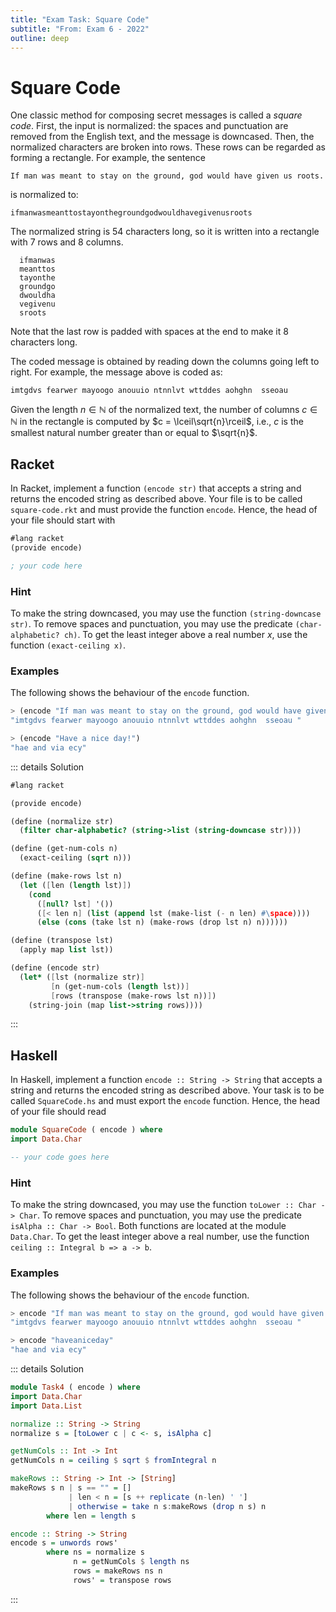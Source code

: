 ```yaml
---
title: "Exam Task: Square Code"
subtitle: "From: Exam 6 - 2022"
outline: deep
---
```


# Square Code

One classic method for composing secret messages is called a *square code*.  First, the input is
normalized: the spaces and punctuation are removed from the English text, and the message is
downcased.  Then, the normalized characters are broken into rows.  These rows can be regarded as
forming a rectangle. For example, the sentence
```
If man was meant to stay on the ground, god would have given us roots.
```
is normalized to:
```
ifmanwasmeanttostayonthegroundgodwouldhavegivenusroots
```
The normalized string is 54 characters long, so it is written into a rectangle with 7 rows and 8 columns.
```
  ifmanwas
  meanttos
  tayonthe
  groundgo
  dwouldha
  vegivenu
  sroots
```
Note that the last row is padded with spaces at the end to make it 8 characters long.

The coded message is obtained by reading down the columns going left to right. 
For example, the message above is coded as:
```
imtgdvs fearwer mayoogo anouuio ntnnlvt wttddes aohghn  sseoau  
```

Given the length $n\in\mathbb{N}$ of the normalized text, the number of columns $c\in\mathbb{N}$ in the rectangle 
is computed by $c = \lceil\sqrt{n}\rceil$, i.e., 
$c$ is the smallest natural number greater than or equal to $\sqrt{n}$.

## Racket

In Racket, implement a function `(encode str)` that accepts a string
and returns the encoded string as described above.
Your file is to be called `square-code.rkt` and must provide the function `encode`.
Hence, the head of your file should start with
```scheme
#lang racket
(provide encode)

; your code here
```

### Hint
To make the string downcased, you may use the function `(string-downcase str)`.
To remove spaces and punctuation, you may use the predicate `(char-alphabetic? ch)`.
To get the least integer above a real number $x$, use the function `(exact-ceiling x)`.

### Examples
The following shows the behaviour of the `encode` function.

```scheme
> (encode "If man was meant to stay on the ground, god would have given us roots.")
"imtgdvs fearwer mayoogo anouuio ntnnlvt wttddes aohghn  sseoau "
```

```scheme
> (encode "Have a nice day!")
"hae and via ecy"
```

::: details Solution
```scheme
#lang racket

(provide encode)

(define (normalize str)
  (filter char-alphabetic? (string->list (string-downcase str))))

(define (get-num-cols n)
  (exact-ceiling (sqrt n)))

(define (make-rows lst n)
  (let ([len (length lst)])
    (cond
      ([null? lst] '())
      ([< len n] (list (append lst (make-list (- n len) #\space))))
      (else (cons (take lst n) (make-rows (drop lst n) n))))))

(define (transpose lst)
  (apply map list lst))

(define (encode str)
  (let* ([lst (normalize str)]
         [n (get-num-cols (length lst))]
         [rows (transpose (make-rows lst n))])
    (string-join (map list->string rows))))
```
:::

## Haskell

In Haskell, implement a function `encode :: String -> String` that accepts a string 
and returns the encoded string as described above.
Your task is to be called `SquareCode.hs` and must export the `encode` function.
Hence, the head of your file should read

```haskell
module SquareCode ( encode ) where
import Data.Char

-- your code goes here
```

### Hint
To make the string downcased, you may use the function `toLower :: Char -> Char`.
To remove spaces and punctuation, you may use the predicate `isAlpha :: Char -> Bool`.
Both functions are located at the module `Data.Char`.
To get the least integer above a real number, use the function `ceiling :: Integral b => a -> b`.

### Examples
The following shows the behaviour of the `encode` function.

```haskell
> encode "If man was meant to stay on the ground, god would have given us roots."
"imtgdvs fearwer mayoogo anouuio ntnnlvt wttddes aohghn  sseoau "
```

```haskell
> encode "haveaniceday"
"hae and via ecy"  
```

::: details Solution
```haskell
module Task4 ( encode ) where
import Data.Char
import Data.List

normalize :: String -> String
normalize s = [toLower c | c <- s, isAlpha c]

getNumCols :: Int -> Int
getNumCols n = ceiling $ sqrt $ fromIntegral n

makeRows :: String -> Int -> [String]
makeRows s n | s == "" = []
             | len < n = [s ++ replicate (n-len) ' ']
             | otherwise = take n s:makeRows (drop n s) n
        where len = length s

encode :: String -> String
encode s = unwords rows'
        where ns = normalize s
              n = getNumCols $ length ns
              rows = makeRows ns n
              rows' = transpose rows
```
:::

